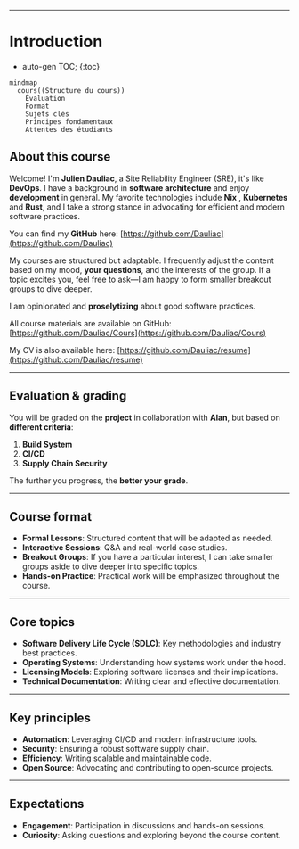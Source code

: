 ______________________________________________________________________

<!-- paginate: true -->

<!-- colorPreset: sunset -->

# Introduction

<!-- vale off -->

- auto-gen TOC;
  {:toc}

<!-- vale on -->

```mermaid
mindmap
  cours((Structure du cours))
    Évaluation
    Format
    Sujets clés
    Principes fondamentaux
    Attentes des étudiants
```

## About this course

Welcome! I'm **Julien Dauliac**, a Site Reliability Engineer (SRE), it's like **DevOps**. I have a background in **software architecture** and enjoy **development** in general. My favorite technologies include **Nix** , **Kubernetes** and **Rust**, and I take a strong stance in advocating for efficient and modern software practices.

You can find my **GitHub** here: [https://github.com/Dauliac](https://github.com/Dauliac)

My courses are structured but adaptable. I frequently adjust the content based on my mood, **your questions**, and the interests of the group. If a topic excites you, feel free to ask—I am happy to form smaller breakout groups to dive deeper.

I am opinionated and **proselytizing** about good software practices.

All course materials are available on GitHub: [https://github.com/Dauliac/Cours](https://github.com/Dauliac/Cours)

My CV is also available here: [https://github.com/Dauliac/resume](https://github.com/Dauliac/resume)

______________________________________________________________________

## Evaluation & grading

You will be graded on the **project** in collaboration with **Alan**, but based on **different criteria**:

1. **Build System**
1. **CI/CD**
1. **Supply Chain Security**

The further you progress, the **better your grade**.

______________________________________________________________________

## Course format

- **Formal Lessons**: Structured content that will be adapted as needed.
- **Interactive Sessions**: Q&A and real-world case studies.
- **Breakout Groups**: If you have a particular interest, I can take smaller groups aside to dive deeper into specific topics.
- **Hands-on Practice**: Practical work will be emphasized throughout the course.

______________________________________________________________________

## Core topics

- **Software Delivery Life Cycle (SDLC)**: Key methodologies and industry best practices.
- **Operating Systems**: Understanding how systems work under the hood.
- **Licensing Models**: Exploring software licenses and their implications.
- **Technical Documentation**: Writing clear and effective documentation.

______________________________________________________________________

## Key principles

- **Automation**: Leveraging CI/CD and modern infrastructure tools.
- **Security**: Ensuring a robust software supply chain.
- **Efficiency**: Writing scalable and maintainable code.
- **Open Source**: Advocating and contributing to open-source projects.

______________________________________________________________________

## Expectations

- **Engagement**: Participation in discussions and hands-on sessions.
- **Curiosity**: Asking questions and exploring beyond the course content.

